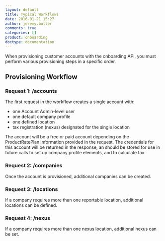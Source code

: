 ```yaml
---
layout: default
title: Typical Workflows
date: 2016-01-21 15:27
author: jeremy.buller
comments: true
categories: []
product: onboarding
doctype: documentation
---
```

When provisioning customer accounts with the onboarding API, you must perform various provisioning steps in a specific order.
<h2>Provisioning Workflow</h2>
<h3>Request 1: /accounts</h3>
The first request in the workflow creates a single account with:
<ul>
	<li>one Account Admin-level user</li>
	<li>one default company profile</li>
	<li>one defined location</li>
	<li>tax registration (nexus) designated for the single location</li>
</ul>
The account will be a free or paid account depending on the ProductRatePlan information provided in the request.
The credentials for this account will be returned in the response, an should be stored for use in future calls to set up company profile elements, and to calculate tax.
<h3>Request 2: /companies</h3>
Once the account is provisioned, additional companies can be created.
<h3>Request 3: /locations</h3>
If a company requires more than one reportable location, additional locations can be defined.
<h3>Request 4: /nexus</h3>
If a company requires more than one nexus location, additional nexus can be set.
